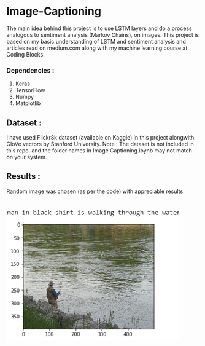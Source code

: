 # Image-Captioning

The main idea behind this project is to use LSTM layers and do a process analogous to sentiment analysis (Markov Chains), on images.
This project is based on my basic understanding of LSTM and sentiment analysis and articles read on medium.com along with my machine learning course at Coding Blocks.

### Dependencies :
  1. Keras
  2. TensorFlow
  3. Numpy
  5. Matplotlib

## Dataset :

I have used Flickr8k dataset (available on Kaggle) in this project alongwith GloVe vectors by Stanford University.
Note : The dataset is not included in this repo. and the folder names in Image Captioning.ipynb may not match on your system.


## Results : 

Random image was chosen (as per the code) with appreciable results
<br>
<br>
<br>
<img src = "https://github.com/Rahul2k/Image-Captioning/blob/master/2020-04-22.png">


